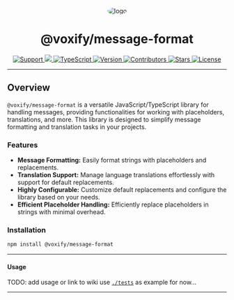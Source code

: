 <div align="center">
    <img style="border-radius:50%;" src="https://avatars.githubusercontent.com/u/155932207?s=220" alt="logo">
</div>
<div align="center">
    <h1>@voxify/message-format</h1>
    <a href="https://discord.gg/wUXQt9hb84">
        <img src="https://img.shields.io/discord/1193746466620055672.svg?colorB=Blue&logo=discord&label=Support+%26+Community&style=for-the-badge" alt="Support">
    </a>
    <a href="https://github.com/VoxifyDevelopment/message-format/issues">
        <img src="https://img.shields.io/github/issues/VoxifyDevelopment/message-format.svg?style=for-the-badge">
    </a>
    <a href="https://www.typescriptlang.org/">
        <img src="https://img.shields.io/badge/TypeScript-grey?style=for-the-badge&logo=typescript" alt="TypeScript">
    </a>
    <a href="https://www.npmjs.com/package/@voxify/message-format">
        <img src="https://img.shields.io/npm/v/@voxify/message-format?style=for-the-badge" alt="Version">
    </a>
    <a href="https://github.com/VoxifyDevelopment/message-format/graphs/contributors">
        <img src="https://img.shields.io/github/contributors/VoxifyDevelopment/message-format.svg?style=for-the-badge" alt="Contributors">
    </a>
    <a href="https://github.com/VoxifyDevelopment/message-format/stargazers">
        <img src="https://img.shields.io/github/stars/VoxifyDevelopment/message-format.svg?style=for-the-badge" alt="Stars">
    </a>
    <a href="https://opensource.org/licenses/GPL-3.0">
        <img src="https://img.shields.io/badge/License-GPL%203.0-blue.svg?style=for-the-badge" alt="License">
    </a>
</div>

---

## Overview

`@voxify/message-format` is a versatile JavaScript/TypeScript library for handling messages, providing functionalities for working with placeholders,
translations, and more. This library is designed to simplify message formatting and translation tasks in your projects.

### Features

- **Message Formatting:** Easily format strings with placeholders and replacements.
- **Translation Support:** Manage language translations effortlessly with support for default replacements.
- **Highly Configurable:** Customize default replacements and configure the library based on your needs.
- **Efficient Placeholder Handling:** Efficiently replace placeholders in strings with minimal overhead.

### Installation

```bash
npm install @voxify/message-format
```

---

#### Usage

TODO: add usage or link to wiki use [`./tests`](./tests) as example for now...

---
